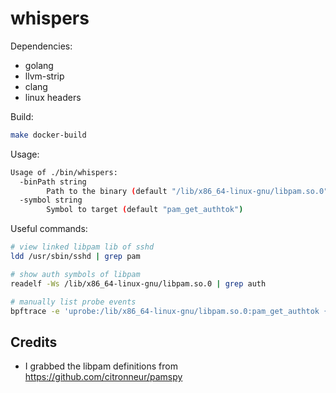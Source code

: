 whispers
========

Dependencies:

- golang
- llvm-strip
- clang
- linux headers

Build:

```sh
make docker-build
```

Usage:

```sh
Usage of ./bin/whispers:
  -binPath string
    	Path to the binary (default "/lib/x86_64-linux-gnu/libpam.so.0")
  -symbol string
    	Symbol to target (default "pam_get_authtok")
```

Useful commands:

```sh
# view linked libpam lib of sshd 
ldd /usr/sbin/sshd | grep pam

# show auth symbols of libpam
readelf -Ws /lib/x86_64-linux-gnu/libpam.so.0 | grep auth

# manually list probe events
bpftrace -e 'uprobe:/lib/x86_64-linux-gnu/libpam.so.0:pam_get_authtok { printf("pam_get_authtok called\n"); }'
```

## Credits

 - I grabbed the libpam definitions from https://github.com/citronneur/pamspy
